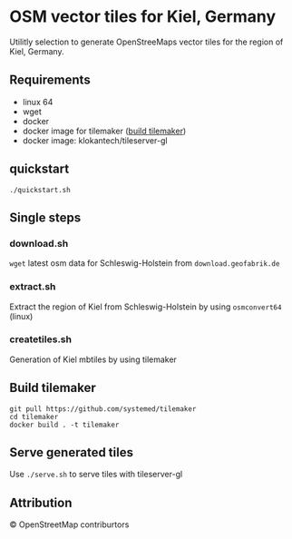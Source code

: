 # OSM vector tiles for **Kiel, Germany**
Utilitly selection to generate OpenStreeMaps vector tiles for the region of Kiel, Germany.

## Requirements
* linux 64
* wget
* docker
* docker image for tilemaker ([build tilemaker](#build-tilemaker))
* docker image: klokantech/tileserver-gl

## quickstart
`./quickstart.sh`

## Single steps
### download.sh
`wget` latest osm data for Schleswig-Holstein from `download.geofabrik.de`

### extract.sh
Extract the region of Kiel from Schleswig-Holstein by using `osmconvert64` (linux)

### createtiles.sh
Generation of Kiel mbtiles by using tilemaker

## Build tilemaker
```
git pull https://github.com/systemed/tilemaker
cd tilemaker
docker build . -t tilemaker
```

## Serve generated tiles
Use `./serve.sh` to serve tiles with tileserver-gl

## Attribution
© OpenStreetMap contriburtors
